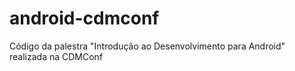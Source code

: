 android-cdmconf
===============

Código da palestra "Introdução ao Desenvolvimento para Android" realizada na CDMConf
